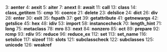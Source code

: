 3: __aenter__
4: __aexit__
5: __aiter__
7: __anext__
8: __await__
11: __call__
13: __class__
14: __class_getitem__
15: __cmp__
16: __coerce__
21: __delete__
23: __delslice__
24: __dict__
26: __div__
28: __enter__
30: __exit__
35: __fspath__
37: __get__
39: __getattribute__
41: __getnewargs__
42: __getslice__
45: __hex__
48: __idiv__
53: __import__
58: __instancecheck__
70: __length_hint__
71: __long__
75: __metaclass__
78: __mro__
83: __next__
84: __nonzero__
85: __oct__
89: __prepare__
92: __rcmp__
93: __rdiv__
95: __reduce__
96: __reduce_ex__
112: __set__
113: __set_name__
116: __setslice__
117: __sizeof__
118: __slots__
121: __subclasscheck__
122: __subclasses__
125: __unicode__
126: __weakref__